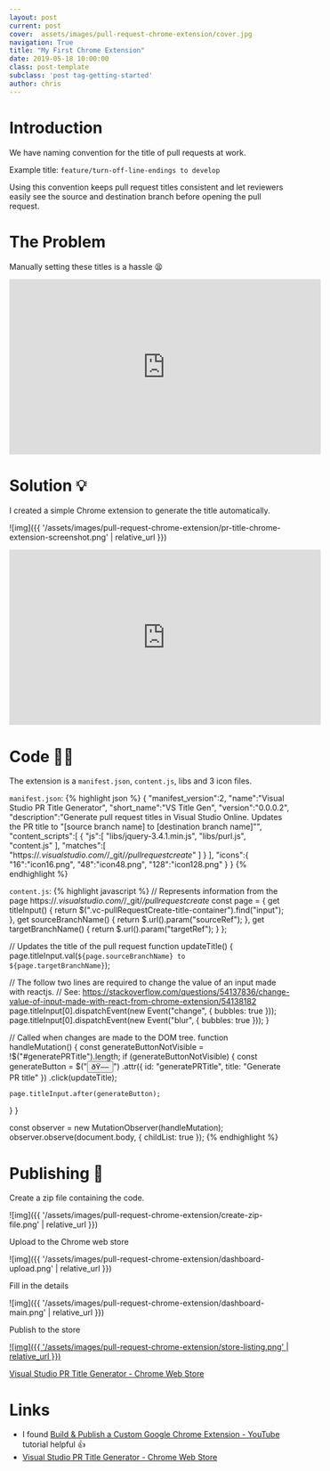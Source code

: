 ```yaml
---
layout: post
current: post
cover:  assets/images/pull-request-chrome-extension/cover.jpg
navigation: True
title: "My First Chrome Extension"
date: 2019-05-18 10:00:00
class: post-template
subclass: 'post tag-getting-started'
author: chris
---
```


# Introduction

We have naming convention for the title of pull requests at work.

Example title: `feature/turn-off-line-endings to develop`

Using this convention keeps pull request titles consistent and let reviewers easily see the source and destination branch before opening the pull request.

# The Problem

Manually setting these titles is a hassle 😫

<iframe width="560" height="315" src="https://www.youtube.com/embed/VHuAQcZtMP8?rel=0&amp;showinfo=0" frameborder="0" allowfullscreen></iframe>

# Solution 💡

I created a simple Chrome extension to generate the title automatically.  

![img]({{ '/assets/images/pull-request-chrome-extension/pr-title-chrome-extension-screenshot.png' | relative_url }})

<iframe width="560" height="315" src="https://www.youtube.com/embed/Mdlk2XhaXl8?rel=0&amp;showinfo=0" frameborder="0" allowfullscreen></iframe><br>

# Code 👨‍💻

The extension is a `manifest.json`, `content.js`, libs and 3 icon files.

`manifest.json`:
{% highlight json %}
{
  "manifest_version":2,
  "name":"Visual Studio PR Title Generator",
  "short_name":"VS Title Gen",
  "version":"0.0.0.2",
  "description":"Generate pull request titles in Visual Studio Online. Updates the PR title to \"[source branch name] to [destination branch name]\"",
  "content_scripts":[
    {
      "js":[
        "libs/jquery-3.4.1.min.js",
        "libs/purl.js",
        "content.js"
      ],
      "matches":[
        "https://*.visualstudio.com/*/_git/*/pullrequestcreate*"
      ]
    }
  ],
  "icons":{
    "16":"icon16.png",
    "48":"icon48.png",
    "128":"icon128.png"
  }
}
{% endhighlight %}

`content.js`:
{% highlight javascript %}
// Represents information from the page https://*.visualstudio.com/*/_git/*/pullrequestcreate*
const page = {
  get titleInput() {
    return $(".vc-pullRequestCreate-title-container").find("input");
  },
  get sourceBranchName() {
    return $.url().param("sourceRef");
  },
  get targetBranchName() {
    return $.url().param("targetRef");
  }
};

// Updates the title of the pull request
function updateTitle() {
  page.titleInput.val(`${page.sourceBranchName} to ${page.targetBranchName}`);

  // The follow two lines are required to change the value of an input made with reactjs.
  // See: https://stackoverflow.com/questions/54137836/change-value-of-input-made-with-react-from-chrome-extension/54138182
  page.titleInput[0].dispatchEvent(new Event("change", { bubbles: true }));
  page.titleInput[0].dispatchEvent(new Event("blur", { bubbles: true }));
}

// Called when changes are made to the DOM tree.
function handleMutation() {
  const generateButtonNotVisible = !$("#generatePRTitle").length;
  if (generateButtonNotVisible) {
    const generateButton = $("<button>ðŸ––</button>")
      .attr({ id: "generatePRTitle", title: "Generate PR title" })
      .click(updateTitle);

    page.titleInput.after(generateButton);
  }
}

const observer = new MutationObserver(handleMutation);
observer.observe(document.body, { childList: true });
{% endhighlight %}

# Publishing 🚀

Create a zip file containing the code.

![img]({{ '/assets/images/pull-request-chrome-extension/create-zip-file.png' | relative_url }})

Upload to the Chrome web store  

![img]({{ '/assets/images/pull-request-chrome-extension/dashboard-upload.png' | relative_url }})

Fill in the details 

![img]({{ '/assets/images/pull-request-chrome-extension/dashboard-main.png' | relative_url }})

Publish to the store

[![img]({{ '/assets/images/pull-request-chrome-extension/store-listing.png' | relative_url }})](https://chrome.google.com/webstore/detail/visual-studio-pr-title-ge/lbkfohchcccpbmgckjbcgcnlmohdieej)

[Visual Studio PR Title Generator - Chrome Web Store](https://chrome.google.com/webstore/detail/visual-studio-pr-title-ge/lbkfohchcccpbmgckjbcgcnlmohdieej)

# Links

* I found [Build & Publish a Custom Google Chrome Extension - YouTube](https://www.youtube.com/watch?v=wHZCYi1K664) tutorial helpful 👍
* [Visual Studio PR Title Generator - Chrome Web Store](https://chrome.google.com/webstore/detail/visual-studio-pr-title-ge/lbkfohchcccpbmgckjbcgcnlmohdieej)